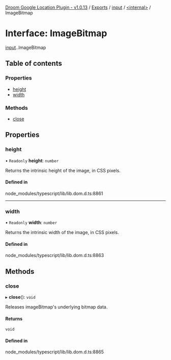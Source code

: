 [Droom Google Location Plugin - v1.0.13](../README.md) / [Exports](../modules.md) / [input](../modules/input.md) / [<internal\>](../modules/input._internal_.md) / ImageBitmap

# Interface: ImageBitmap

[input](../modules/input.md).[<internal>](../modules/input._internal_.md).ImageBitmap

## Table of contents

### Properties

- [height](input._internal_.ImageBitmap.md#height)
- [width](input._internal_.ImageBitmap.md#width)

### Methods

- [close](input._internal_.ImageBitmap.md#close)

## Properties

### height

• `Readonly` **height**: `number`

Returns the intrinsic height of the image, in CSS pixels.

#### Defined in

node_modules/typescript/lib/lib.dom.d.ts:8861

___

### width

• `Readonly` **width**: `number`

Returns the intrinsic width of the image, in CSS pixels.

#### Defined in

node_modules/typescript/lib/lib.dom.d.ts:8863

## Methods

### close

▸ **close**(): `void`

Releases imageBitmap's underlying bitmap data.

#### Returns

`void`

#### Defined in

node_modules/typescript/lib/lib.dom.d.ts:8865
